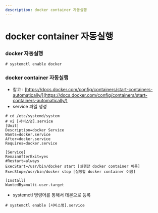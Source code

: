 ```yaml
---
description: docker container 자동실행
---
```


# docker container 자동실행

### docker 자동실행

```text
# systemctl enable docker
```

### docker container 자동실행 

* 참고 : [https://docs.docker.com/config/containers/start-containers-automatically/](https://docs.docker.com/config/containers/start-containers-automatically/)
* service 파일 생성

```text
# cd /etc/systemd/system
# vi [서비스명].service
[Unit]
Description=docker Service
Wants=docker.service
After=docker.service
Requires=docker.service
 
[Service]
RemainAfterExit=yes
#Restart=always
ExecStart=/usr/bin/docker start [실행할 docker container 이름]
ExecStop=/usr/bin/docker stop [실행할 docker container 이름]
 
[Install]
WantedBy=multi-user.target
```

* systemctl 명령어를 통해서 데몬으로 등록 

```text
# systemctl enable [서비스명].service
```




